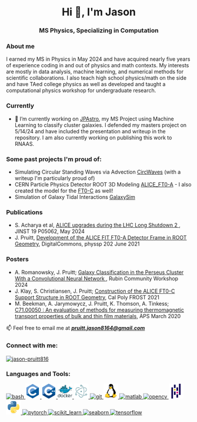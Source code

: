 <h1 align="center">Hi 👋, I'm Jason</h1>
<h3 align="center">MS Physics, Specializing in Computation </h3>


### About me

I earned my MS in Physics in May 2024 and have acquired nearly five years of experience coding in and out of physics and math contexts. My interests are mostly in data analysis, machine learning, and numerical methods for scientific collaborations. I also teach high school physics/math on the side and have TAed college physics as well as developed and taught a computational physics workshop for undergraduate research.





### Currently
- 🔭 I’m currently working on [JPAstro](https://github.com/Json-To-String/JPAstro), my MS Project using Machine Learning to classify cluster galaxies. I defended my masters project on 5/14/24 and have included the presentation and writeup in the repository. I am also currently working on publishing this work to RNAAS.

### Some past projects I'm proud of:
- Simulating Circular Standing Waves via Advection [CircWaves](https://github.com/Json-To-String/CircWaves) (with a writeup I'm particularly proud of)
- CERN Particle Physics Detector ROOT 3D Modeling [ALICE_FT0-A](https://digitalcommons.calpoly.edu/physsp/202/) - I also created the model for the [FT0-C](https://github.com/AliceO2Group/AliceO2/blob/dev/Detectors/FIT/FT0/simulation/src/Detector.cxx) as well!
- Simulation of Galaxy Tidal Interactions [GalaxySim](https://github.com/Json-To-String/GalaxySim)

### Publications
- S. Acharya et al, [ALICE upgrades during the LHC Long Shutdown 2
](https://iopscience.iop.org/article/10.1088/1748-0221/19/05/P05062/meta), JINST 19 P05062, May 2024
- J. Pruitt, [Development of the ALICE FIT FT0-A Detector Frame in ROOT Geometry](https://digitalcommons.calpoly.edu/physsp/202/), DigitalCommons, physsp 202 June 2021

### Posters
- A. Romanowsky, J. Pruitt; [Galaxy Classification in the Perseus Cluster With a Convolutional Neural Network
](https://project.lsst.org/meetings/rubin-2024/galaxy-classification-in-perseus-cluster-convolutional-neural-network), Rubin Community Workshop 2024
- J. Klay, S. Christiansen, J. Pruitt; [Construction of the ALICE FT0-C Support Structure in ROOT Geometry](https://raw.github.com/Json-To-String/Json-To-String/main/Construction%20of%20FT0-C%20Support%20Structure%20in%20ROOT%20Geometry.pdf), Cal Poly FROST 2021
- M. Beekman, A. Jarymowycz, J. Pruitt, K. Thomson, A. Tinkess; [C71.00050 : An evaluation of methods for measuring thermomagnetic transport properties of bulk and thin film materials](https://meetings.aps.org/Meeting/MAR20/Session/C71.50), APS March 2020
  
📫 Feel free to email me at ***pruitt.jason8164@gmail.com***

<h3 align="left">Connect with me:</h3>
<p align="left">
<a href="https://linkedin.com/in/jason-pruitt816" target="blank"><img align="center" src="https://raw.githubusercontent.com/rahuldkjain/github-profile-readme-generator/master/src/images/icons/Social/linked-in-alt.svg" alt="jason-pruitt816" height="30" width="40" /></a>
</p>

<h3 align="left">Languages and Tools:</h3>
<p align="left"> <a href="https://www.gnu.org/software/bash/" target="_blank" rel="noreferrer"> <img src="https://www.vectorlogo.zone/logos/gnu_bash/gnu_bash-icon.svg" alt="bash" width="40" height="40"/> </a> <a href="https://www.cprogramming.com/" target="_blank" rel="noreferrer"> <img src="https://raw.githubusercontent.com/devicons/devicon/master/icons/c/c-original.svg" alt="c" width="40" height="40"/> </a> <a href="https://www.w3schools.com/cpp/" target="_blank" rel="noreferrer"> <img src="https://raw.githubusercontent.com/devicons/devicon/master/icons/cplusplus/cplusplus-original.svg" alt="cplusplus" width="40" height="40"/> </a> <a href="https://www.docker.com/" target="_blank" rel="noreferrer"> <img src="https://raw.githubusercontent.com/devicons/devicon/master/icons/docker/docker-original-wordmark.svg" alt="docker" width="40" height="40"/> </a> <a href="https://www.electronjs.org" target="_blank" rel="noreferrer"> <img src="https://raw.githubusercontent.com/devicons/devicon/master/icons/electron/electron-original.svg" alt="electron" width="40" height="40"/> </a> <a href="https://git-scm.com/" target="_blank" rel="noreferrer"> <img src="https://www.vectorlogo.zone/logos/git-scm/git-scm-icon.svg" alt="git" width="40" height="40"/> </a> <a href="https://www.linux.org/" target="_blank" rel="noreferrer"> <img src="https://raw.githubusercontent.com/devicons/devicon/master/icons/linux/linux-original.svg" alt="linux" width="40" height="40"/> </a> <a href="https://www.mathworks.com/" target="_blank" rel="noreferrer"> <img src="https://upload.wikimedia.org/wikipedia/commons/2/21/Matlab_Logo.png" alt="matlab" width="40" height="40"/> </a> <a href="https://opencv.org/" target="_blank" rel="noreferrer"> <img src="https://www.vectorlogo.zone/logos/opencv/opencv-icon.svg" alt="opencv" width="40" height="40"/> </a> <a href="https://pandas.pydata.org/" target="_blank" rel="noreferrer"> <img src="https://raw.githubusercontent.com/devicons/devicon/2ae2a900d2f041da66e950e4d48052658d850630/icons/pandas/pandas-original.svg" alt="pandas" width="40" height="40"/> </a> <a href="https://www.python.org" target="_blank" rel="noreferrer"> <img src="https://raw.githubusercontent.com/devicons/devicon/master/icons/python/python-original.svg" alt="python" width="40" height="40"/> </a> <a href="https://pytorch.org/" target="_blank" rel="noreferrer"> <img src="https://www.vectorlogo.zone/logos/pytorch/pytorch-icon.svg" alt="pytorch" width="40" height="40"/> </a> <a href="https://scikit-learn.org/" target="_blank" rel="noreferrer"> <img src="https://upload.wikimedia.org/wikipedia/commons/0/05/Scikit_learn_logo_small.svg" alt="scikit_learn" width="40" height="40"/> </a> <a href="https://seaborn.pydata.org/" target="_blank" rel="noreferrer"> <img src="https://seaborn.pydata.org/_images/logo-mark-lightbg.svg" alt="seaborn" width="40" height="40"/> </a> <a href="https://www.tensorflow.org" target="_blank" rel="noreferrer"> <img src="https://www.vectorlogo.zone/logos/tensorflow/tensorflow-icon.svg" alt="tensorflow" width="40" height="40"/> </a> </p>

